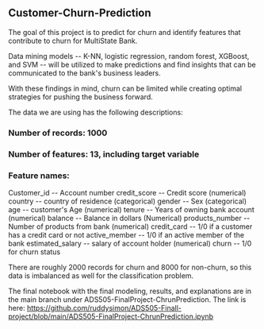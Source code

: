 ## Customer-Churn-Prediction


The goal of this project is to predict for churn and identify features that contribute to churn for MultiState Bank. 

Data mining models -- K-NN, logistic regression, random forest, XGBoost, and SVM -- will be utilized to make predictions and find insights that can be communicated to the bank's business leaders.

With these findings in mind, churn can be limited while creating optimal strategies for pushing the business forward.

The data we are using has the following descriptions:

### Number of records: 1000

### Number of features: 13, including target variable

### Feature names:

Customer_id -- Account number
credit_score -- Credit score (numerical)
country -- country of residence (categorical)
gender -- Sex (categorical)
age -- customer's Age (numerical)
tenure -- Years of owning bank account (numerical)
balance -- Balance in dollars (Numerical)
products_number -- Number of products from bank (numerical)
credit_card -- 1/0 if a customer has a credit card or not
active_member -- 1/0 if an active member of the bank
estimated_salary -- salary of account holder (numerical)
churn -- 1/0 for churn status

There are roughly 2000 records for churn and 8000 for non-churn, so this data is imbalanced as well for the classification problem.

The final notebook with the final modeling, results, and explanations are in the main branch under ADS505-FinalProject-ChrunPrediction. The link is here: https://github.com/ruddysimon/ADS505-Finall-project/blob/main/ADS505-FinalProject-ChrunPrediction.ipynb
